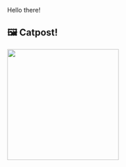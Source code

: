 Hello there!



## 🖼️ Catpost!

<sub>
    <img src="https://cdn2.thecatapi.com/images/dep.jpg" height="256">
</sub>

